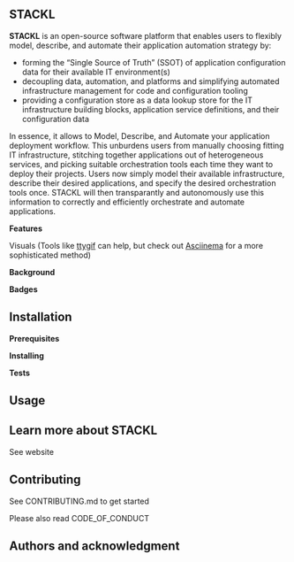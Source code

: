 ## STACKL

**STACKL** is an open-source software platform that enables users to flexibly model, describe, and automate their application automation strategy by:

*   forming the “Single Source of Truth” (SSOT) of application configuration data for their available IT environment(s)
*   decoupling data, automation, and platforms and simplifying automated infrastructure management for code and configuration tooling
*   providing a configuration store as a data lookup store for the IT infrastructure building blocks, application service definitions, and their configuration data

In essence, it allows to Model, Describe, and Automate your application deployment workflow. This unburdens users from manually choosing fitting IT infrastructure, stitching together applications out of heterogeneous services, and picking suitable orchestration tools each time they want to deploy their projects. Users now simply model their available infrastructure, describe their desired applications, and specify the desired orchestration tools once. STACKL will then transparantly and autonomously use this information to correctly and efficiently orchestrate and automate applications. 

**Features**

Visuals (Tools like [ttygif](https://github.com/icholy/ttygif) can help, but check out [Asciinema](https://asciinema.org/) for a more sophisticated method)

**Background**

**Badges**


## **Installation**

**Prerequisites**

**Installing**

**Tests**


## **Usage**


## **Learn more about STACKL**

See website


## **Contributing**

See CONTRIBUTING.md to get started

Please also read CODE_OF_CONDUCT


## **Authors and acknowledgment**

